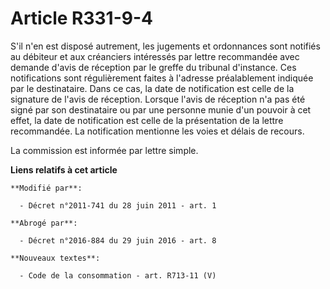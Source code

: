 # Article R331-9-4

S'il n'en est disposé autrement, les jugements et ordonnances sont notifiés au débiteur et aux créanciers intéressés par
lettre recommandée avec demande d'avis de réception par le      greffe du tribunal d'instance. Ces notifications sont
régulièrement faites à l'adresse préalablement indiquée par le destinataire. Dans ce cas, la date de notification est celle
de la signature de l'avis de réception. Lorsque l'avis de réception n'a pas été signé par son destinataire ou par une
personne munie d'un pouvoir à cet effet, la date de notification est celle de la présentation de la lettre recommandée. La
notification mentionne les voies et délais de recours. 

La commission est informée par lettre simple.

**Liens relatifs à cet article**

	**Modifié par**:

	  - Décret n°2011-741 du 28 juin 2011 - art. 1

	**Abrogé par**:

	  - Décret n°2016-884 du 29 juin 2016 - art. 8

	**Nouveaux textes**:

	  - Code de la consommation - art. R713-11 (V)
